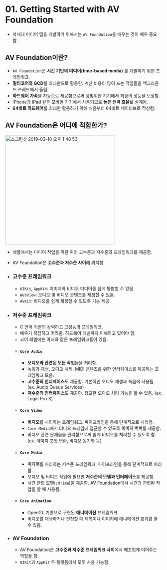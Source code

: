 # 01. Getting Started with AV Foundation

- 차세대 미디어 앱을 개발하기 위해서는 `AV Foundation`을 배우는 것이 매우 중요함.

## AV Foundation이란?
- `AV Foundation`은 **시간 기반의 미디어(time-based media)** 를 개발하기 위한 프레임워크.
- **멀티코어와 GCD**를 최대한으로 활용함. 계산 비용이 많이 드는 작업들을 백그라운드 쓰레드에서 돌림.
- **하드웨어 가속**을 자동으로 제공함으로써 광범위한 기기에서 최상의 성능을 보장함.
- iPhone과 iPad 같은 모바일 기기에서 사용되므로 **높은 전력 효율**로 설계됨.
- **64비트 하드웨어**를 최대한 활용하기 위해 처음부터 64비트 네이티브로 작성됨.

## AV Foundation은 어디에 적합한가?
<img width="350" alt="스크린샷 2019-03-18 오후 1 48 53" src="https://user-images.githubusercontent.com/12539719/54507458-c3bd8900-4984-11e9-8fbe-ee2062f2aafc.png">

- 애플에서는 미디어 작업을 위한 여러 고수준과 저수준의 프레임워크를 제공함.
- AV Foundation은 **고수준과 저수준 사이**에 위치함.

- ### 고수준 프레임워크
  - `UIKit`, `AppKit`: 이미지와 비디오 미디어를 쉽게 통합할 수 있음.
  - `WebView`: 오디오 및 비디오 콘텐츠를 재생할 수 있음.
  - `AVKit`: 비디오를 쉽게 재생할 수 있도록 기능 제공.

- ### 저수준 프레임워크
  - C 언어 기반의 강력하고 고성능의 프레임워크.
  - 배우기 복잡하고 어려움. 하드웨어 레벨까지 이해하고 있어야 함.
  - 코어 레벨에는 아래와 같은 프레임워크들이 있음.
  - #### `Core Audio`
    - **오디오와 관련된 모든 작업**들을 처리함.
    - 녹음과 재생, 오디오 처리, MIDI 콘텐츠를 위한 인터페이스를 제공하는 프레임워크 모음.
    - **고수준의 인터페이스**도 제공함. 기본적인 오디오 재생과 녹음에 사용됨. (ex. Audio Queue Services)
    - **저수준의 인터페이스**도 제공함. 정교한 오디오 처리 기능을 할 수 있음. (ex. Logic Pro X)
  - #### `Core Video`
    - **비디오**를 처리하는 프레임워크. 파이프라인을 통해 단계적으로 처리함.
    - `Core Media`에서 비디오 프레임에 접근할 수 있도록 **이미지 버퍼**를 제공함.
    - 비디오 관련 문제들을 관리함으로써 쉽게 비디오를 처리할 수 있도록 함. (ex. 이미지 포맷 변환, 비디오 동기화 등)
  - #### `Core Media`
    - **미디어**를 처리하는 저수준 프레임워크. 파이프라인을 통해 단계적으로 처리함.
    - 오디오 및 비디오 작업에 필요한 **저수준의 모델과 인터페이스**를 제공함.
    - 시간 관련 모델(`CMTime`)을 제공함. AV Foundation에서 시간과 관련된 작업을 할 때 사용됨.
  - #### `Core Animation`
    - OpenGL 기반으로 구현된 **애니메이션** 프레임워크.
    - 비디오를 재생하거나 편집할 때 제목이나 이미지에 애니메이션 효과를 줄 수 있음.

- ### AV Foundation
  - AV Foundation은 **고수준과 저수준 프레임워크 사이**에서 매끄럽게 이어주는 역할을 함.
  - `UIKit`과 `AppKit` 두 플랫폼에서 모두 사용 가능함.

